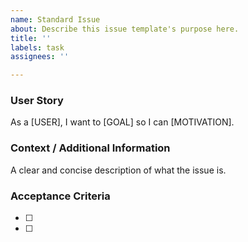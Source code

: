 ```yaml
---
name: Standard Issue
about: Describe this issue template's purpose here.
title: ''
labels: task
assignees: ''

---
```


### User Story
As a [USER], I want to [GOAL] so I can [MOTIVATION].

### Context / Additional Information
A clear and concise description of what the issue is.

### Acceptance Criteria
- [ ]
- [ ]

